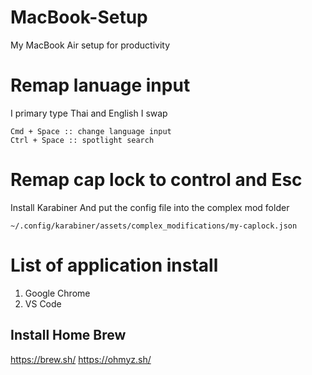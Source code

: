 # MacBook-Setup
My MacBook Air setup for productivity


# Remap lanuage input
I primary type Thai and English
I swap 
```
Cmd + Space :: change language input
Ctrl + Space :: spotlight search
```

# Remap cap lock to control and Esc
Install Karabiner
And put the config file into the complex mod folder
```
~/.config/karabiner/assets/complex_modifications/my-caplock.json
```

# List of application install
1. Google Chrome
2. VS Code

## Install Home Brew
https://brew.sh/
https://ohmyz.sh/
